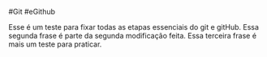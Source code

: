 #Git
#eGithub

Esse é um teste para fixar todas as etapas essenciais do git e gitHub.
Essa segunda frase é parte da segunda modificação feita.
Essa terceira frase é mais um teste para praticar.
